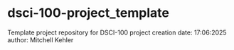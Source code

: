 # dsci-100-project_template
Template project repository for DSCI-100
project creation date: 17:06:2025
author: Mitchell Kehler
